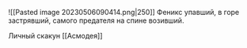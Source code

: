 
![[Pasted image 20230506090414.png|250]]
Феникс упавший, в горе застрявший, самого предателя на спине возивший.

Личный скакун [[Асмодея]]
